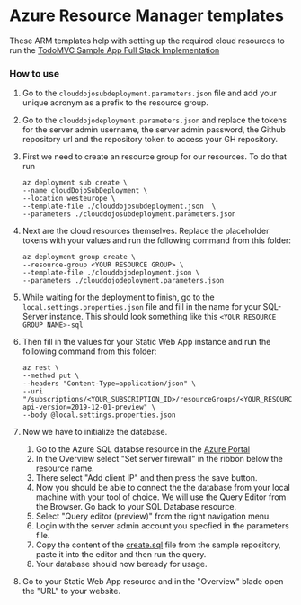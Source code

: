 # Azure Resource Manager templates

These ARM templates help with setting up the required cloud resources to run the [TodoMVC Sample App Full Stack Implementation](https://github.com/Azure-Samples/azure-sql-db-todo-mvc)
### How to use

1. Go to the `clouddojosubdeployment.parameters.json` file and add your unique acronym as a prefix to the resource group.

1. Go to the `clouddojodeployment.parameters.json` and replace the tokens for the server admin username, the server admin password, the Github repository url and the repository token to access your GH repository.

1. First we need to create an resource group for our resources. To do that run 
    ``` Azure CLI
    az deployment sub create \
    --name cloudDojoSubDeployment \
    --location westeurope \
    --template-file ./clouddojosubdeployment.json  \
    --parameters ./clouddojosubdeployment.parameters.json
    ```
1. Next are the cloud resources themselves. Replace the placeholder tokens with your values and run the following command from this folder:
    ``` Azure CLI
    az deployment group create \
    --resource-group <YOUR RESOURCE GROUP> \
    --template-file ./clouddojodeployment.json \
    --parameters ./clouddojodeployment.parameters.json
    ```
1. While waiting for the deployment to finish, go to the `local.settings.properties.json` file and fill in the name for your SQL-Server instance. This should look something like this `<YOUR RESOURCE GROUP NAME>-sql`

1. Then fill in the values for your Static Web App instance and run the following command from this folder:
    ``` Azure CLI
    az rest \
    --method put \
    --headers "Content-Type=application/json" \
    --uri "/subscriptions/<YOUR_SUBSCRIPTION_ID>/resourceGroups/<YOUR_RESOURCE_GROUP_NAME>/providers/Microsoft.Web/staticSites/<YOUR_STATIC_SITE_NAME>/config/functionappsettings?api-version=2019-12-01-preview" \
    --body @local.settings.properties.json
    ```

1. Now we have to initialize the database. 
    1. Go to the Azure SQL databse resource in the [Azure Portal](https://portal.azure.com)
    1. In the Overview select "Set server firewall" in the ribbon below the resource name.
    1. There select "Add client IP" and then press the save button. 
    1. Now you should be able to connect the the database from your local machine with your tool of choice. We will use the Query Editor from the Browser. Go back to your SQL Database resource.
    1. Select "Query editor (preview)" from the right navigation menu.
    1. Login with the server admin account you specfied in the parameters file.
    1. Copy the content of the [create.sql](https://github.com/Azure-Samples/azure-sql-db-todo-mvc/blob/main/database/create.sql) file from the sample repository, paste it into the editor and then run the query.
    1. Your database should now beready for usage.

1. Go to your Static Web App resource and in the "Overview" blade open the "URL" to your website.
